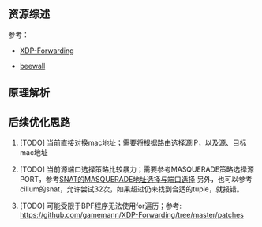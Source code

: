 <!-- ---
layout: post
title: 使用ebpf替代iptables
categories: [kernel, ebpf]
tags: [ebpf, cilium]
date: 2023-12-21 16:00 +0800
--- -->

## 资源综述

参考：

* [XDP-Forwarding](https://github.com/gamemann/XDP-Forwarding/)

* [beewall](https://github.com/mmat11/beewall)



## 原理解析





## 后续优化思路

1. [TODO] 当前直接对换mac地址；需要将根据路由选择源IP，以及源、目标mac地址

2. [TODO] 当前源端口选择策略比较暴力；需要参考MASQUERADE策略选择源PORT，参考[SNAT的MASQUERADE地址选择与端口选择](https://segmentfault.com/a/1190000041260378)
   另外，也可以参考cilium的snat，允许尝试32次，如果超过仍未找到合适的tuple，就报错。

3. [TODO] 可能受限于BPF程序无法使用for遍历；参考: https://github.com/gamemann/XDP-Forwarding/tree/master/patches